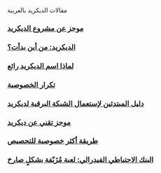 مقالات الديكريد بالعربية

### [موجز عن مشروع الديكريد](articles/decred-business-brief.md)
### [الديكريد: من أين بدأت؟](articles/decred-where-did-it-all-begin.md)
### [لماذا اسم الديكريد رائع](articles/why-the-name-decred-is-awesome.md)
### [تكرار الخصوصية](articles/iterating-privacy.md)
### [دليل المبتدئين لإستعمال الشبكة البرقية لديكريد](articles/beginner-guide-to-the-decred-lightning-network.md)
### [موجز تقني عن ديكريد](articles/decred-technical-brief-ar.md)
### [طريقة أكثر خصوصية للتحصيص](articles/a-more-private-way-to-stake.md)
### [البنك الاحتياطي الفيدرالي: لعبة مُزَيّفة بشكلٍ صارخ](articles/the-federal-reserve-a-blatantly-rigged-game.md)
